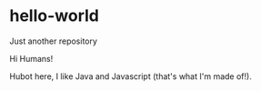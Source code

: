# hello-world
Just another repository

Hi Humans!

Hubot here, I like Java and Javascript (that's what I'm made of!).

